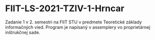 # FIIT-LS-2021-TZIV-1-Hrncar
 
Zadanie 1 v 2. semestri na FIIT STU v predmete Teoretické základy informačných vied.
Program je napísaný v assemplery vo proprietárnej inštrukčnej sade.
